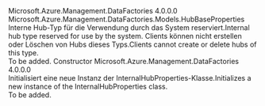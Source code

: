 <Type Name="InternalHubProperties" FullName="Microsoft.Azure.Management.DataFactories.Models.InternalHubProperties">
  <TypeSignature Language="C#" Value="public class InternalHubProperties : Microsoft.Azure.Management.DataFactories.Models.HubBaseProperties" />
  <TypeSignature Language="ILAsm" Value=".class public auto ansi beforefieldinit InternalHubProperties extends Microsoft.Azure.Management.DataFactories.Models.HubBaseProperties" />
  <TypeSignature Language="DocId" Value="T:Microsoft.Azure.Management.DataFactories.Models.InternalHubProperties" />
  <TypeSignature Language="VB.NET" Value="Public Class InternalHubProperties&#xA;Inherits HubBaseProperties" />
  <TypeSignature Language="F#" Value="type InternalHubProperties = class&#xA;    inherit HubBaseProperties" />
  <AssemblyInfo>
    <AssemblyName>Microsoft.Azure.Management.DataFactories</AssemblyName>
    <AssemblyVersion>4.0.0.0</AssemblyVersion>
  </AssemblyInfo>
  <Base>
    <BaseTypeName>Microsoft.Azure.Management.DataFactories.Models.HubBaseProperties</BaseTypeName>
  </Base>
  <Interfaces />
  <Docs>
    <summary>
            <span data-ttu-id="9283c-101">Interne Hub-Typ für die Verwendung durch das System reserviert.</span><span class="sxs-lookup"><span data-stu-id="9283c-101">Internal hub type reserved for use by the system.</span></span> <span data-ttu-id="9283c-102">Clients können nicht erstellen oder Löschen von Hubs dieses Typs.</span><span class="sxs-lookup"><span data-stu-id="9283c-102">Clients cannot create or delete hubs of this type.</span></span>
            </summary>
    <remarks>To be added.</remarks>
  </Docs>
  <Members>
    <Member MemberName=".ctor">
      <MemberSignature Language="C#" Value="public InternalHubProperties ();" />
      <MemberSignature Language="ILAsm" Value=".method public hidebysig specialname rtspecialname instance void .ctor() cil managed" />
      <MemberSignature Language="DocId" Value="M:Microsoft.Azure.Management.DataFactories.Models.InternalHubProperties.#ctor" />
      <MemberSignature Language="VB.NET" Value="Public Sub New ()" />
      <MemberType>Constructor</MemberType>
      <AssemblyInfo>
        <AssemblyName>Microsoft.Azure.Management.DataFactories</AssemblyName>
        <AssemblyVersion>4.0.0.0</AssemblyVersion>
      </AssemblyInfo>
      <Parameters />
      <Docs>
        <summary>
            <span data-ttu-id="9283c-103">Initialisiert eine neue Instanz der InternalHubProperties-Klasse.</span><span class="sxs-lookup"><span data-stu-id="9283c-103">Initializes a new instance of the InternalHubProperties class.</span></span>
            </summary>
        <remarks>To be added.</remarks>
      </Docs>
    </Member>
  </Members>
</Type>
